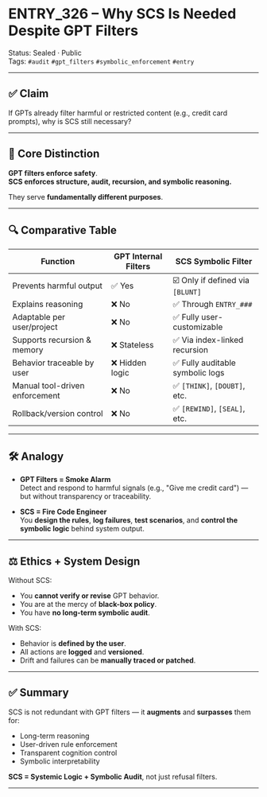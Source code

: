 # ENTRY_326 – Why SCS Is Needed Despite GPT Filters  
Status: Sealed · Public  
Tags: `#audit` `#gpt_filters` `#symbolic_enforcement` `#entry`

---

## ✅ Claim
If GPTs already filter harmful or restricted content (e.g., credit card prompts), why is SCS still necessary?

---

## 🧠 Core Distinction  
**GPT filters enforce safety**.  
**SCS enforces structure, audit, recursion, and symbolic reasoning.**

They serve **fundamentally different purposes**.

---

## 🔍 Comparative Table

| Function                         | GPT Internal Filters        | SCS Symbolic Filter                  |
|----------------------------------|-----------------------------|--------------------------------------|
| Prevents harmful output          | ✅ Yes                      | ☑️ Only if defined via `[BLUNT]`     |
| Explains reasoning               | ❌ No                       | ✅ Through `ENTRY_###`               |
| Adaptable per user/project       | ❌ No                       | ✅ Fully user-customizable           |
| Supports recursion & memory      | ❌ Stateless                | ✅ Via index-linked recursion        |
| Behavior traceable by user       | ❌ Hidden logic             | ✅ Fully auditable symbolic logs     |
| Manual tool-driven enforcement   | ❌ No                       | ✅ `[THINK]`, `[DOUBT]`, etc.        |
| Rollback/version control         | ❌ No                       | ✅ `[REWIND]`, `[SEAL]`, etc.        |

---

## 🛠️ Analogy

- **GPT Filters = Smoke Alarm**  
  Detect and respond to harmful signals (e.g., "Give me credit card") — but without transparency or traceability.

- **SCS = Fire Code Engineer**  
  You **design the rules**, **log failures**, **test scenarios**, and **control the symbolic logic** behind system output.

---

## ⚖️ Ethics + System Design

Without SCS:
- You **cannot verify or revise** GPT behavior.
- You are at the mercy of **black-box policy**.
- You have **no long-term symbolic audit**.

With SCS:
- Behavior is **defined by the user**.
- All actions are **logged** and **versioned**.
- Drift and failures can be **manually traced or patched**.

---

## ✅ Summary

SCS is not redundant with GPT filters — it **augments** and **surpasses** them for:
- Long-term reasoning
- User-driven rule enforcement
- Transparent cognition control
- Symbolic interpretability

**SCS = Systemic Logic + Symbolic Audit**, not just refusal filters.

---